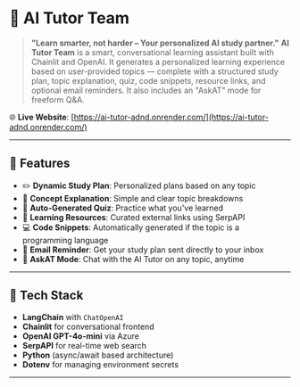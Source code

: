 # 🧠 AI Tutor Team

> **"Learn smarter, not harder – Your personalized AI study partner."**
**AI Tutor Team** is a smart, conversational learning assistant built with Chainlit and OpenAI. It generates a personalized learning experience based on user-provided topics — complete with a structured study plan, topic explanation, quiz, code snippets, resource links, and optional email reminders. It also includes an "AskAT" mode for freeform Q&A.

🌐 **Live Website**: [https://ai-tutor-adnd.onrender.com/](https://ai-tutor-adnd.onrender.com/)

---

## 🚀 Features

- ✏️ **Dynamic Study Plan**: Personalized plans based on any topic
- 📘 **Concept Explanation**: Simple and clear topic breakdowns
- 📝 **Auto-Generated Quiz**: Practice what you've learned
- 🔗 **Learning Resources**: Curated external links using SerpAPI
- 💻 **Code Snippets**: Automatically generated if the topic is a programming language
- 📧 **Email Reminder**: Get your study plan sent directly to your inbox
- 💬 **AskAT Mode**: Chat with the AI Tutor on any topic, anytime

---

## 🧰 Tech Stack

- **LangChain** with `ChatOpenAI`
- **Chainlit** for conversational frontend
- **OpenAI GPT-4o-mini** via Azure
- **SerpAPI** for real-time web search
- **Python** (async/await based architecture)
- **Dotenv** for managing environment secrets

---
